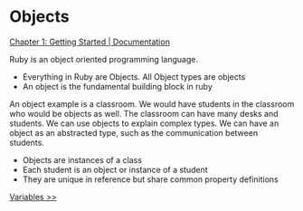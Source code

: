 Objects
=======

[Chapter 1: Getting Started | Documentation](https://github.com/KLVTZ/Ruby-Essentials/blob/master/notes/Chapter_01:%20Getting%20Started/06.documentation.mdd)

Ruby is an object oriented programming language.

- Everything in Ruby are Objects. All Object types are objects
- An object is the fundamental building block in ruby

An object example is a classroom. We would have students in the classroom who
would be objects as well. The classroom can have many desks and students. We
can use objects to explain complex types. We can have an object as an abstracted
type, such as the communication between students.

- Objects are instances of a class
- Each student is an object or instance of a student
- They are unique in reference but share common property definitions

[Variables >>](https://github.com/KLVTZ/Ruby-Essentials/blob/master/notes/Chapter_02:%20Ruby%20Object%20Types/02.variables.md)
